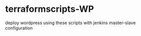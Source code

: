 # terraformscripts-WP

deploy wordpress using these scripts with jenkins master-slave configuration
